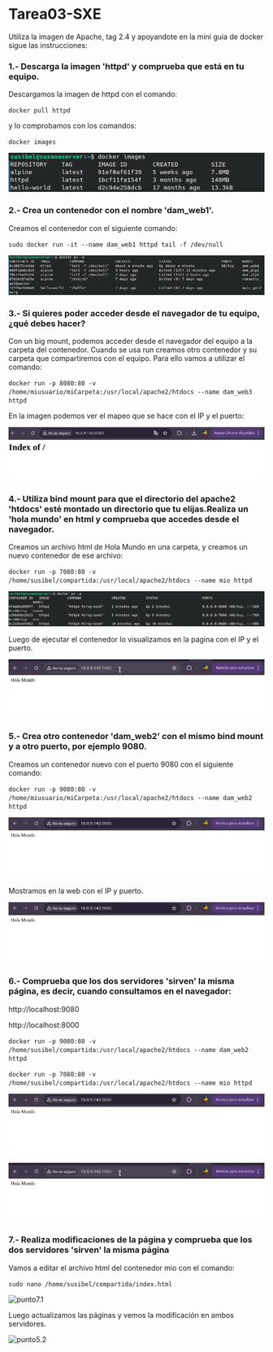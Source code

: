 # Tarea03-SXE

Utiliza la imagen de Apache, tag 2.4 y apoyandote en la mini guía de docker sigue las instrucciones:

### 1.- Descarga la imagen 'httpd' y comprueba que está en tu equipo.
Descargamos la imagen de httpd con el comando:

``docker pull httpd``

y lo comprobamos con los comandos:

``docker images``

![punto1](Imagenes-Tarea03/punto1.png)

### 2.- Crea un contenedor con el nombre 'dam_web1'.
Creamos el contenedor con el siguiente comando:

``sudo docker run -it --name dam_web1 httpd tail -f /dev/null``

![punto2](Imagenes-Tarea03/punto2.png)


### 3.- Si quieres poder acceder desde el navegador de tu equipo, ¿qué debes hacer?
Con un big mount, podemos acceder desde el navegador del equipo a la carpeta del contenedor. Cuando se usa run creamos otro contenedor y su carpeta que compartiremos con el equipo. 
Para ello vamos a utilizar el comando:

``docker run -p 8080:80 -v /home/miusuario/miCarpeta:/usr/local/apache2/htdocs --name dam_web3 httpd``

En la imagen podemos ver el mapeo que se hace con el IP y el puerto:

![punto3](Imagenes-Tarea03/punto3.png)


### 4.- Utiliza bind mount para que el directorio del apache2 'htdocs' esté montado un directorio que tu elijas.Realiza un 'hola mundo' en html y comprueba que accedes desde el navegador.
Creamos un archivo html de Hola Mundo en una carpeta, y creamos  un nuevo contenedor de ese archivo:


``docker run -p 7080:80 -v /home/susibel/compartida:/usr/local/apache2/htdocs --name mio httpd``


![punto4.1](Imagenes-Tarea03/punto4_1.png)


Luego de ejecutar el contenedor lo visualizamos en la pagina con el IP y el puerto.


![punto4.3](Imagenes-Tarea03/Punto4_3.png)


### 5.- Crea otro contenedor 'dam_web2' con el mismo bind mount y a otro puerto, por ejemplo 9080.
Creamos un contenedor nuevo con el puerto 9080 con el siguiente comando:


``docker run -p 9080:80 -v /home/miusuario/miCarpeta:/usr/local/apache2/htdocs --name dam_web2 httpd``


![punto5](Imagenes-Tarea03/punto5.png)


Mostramos en la web con el IP y puerto.


![punto5.1](Imagenes-Tarea03/punto5.png)


### 6.- Comprueba que los dos servidores 'sirven' la misma página, es decir, cuando consultamos en el navegador:
http://localhost:9080 

http://localhost:8000

``docker run -p 9080:80 -v /home/susibel/compartida:/usr/local/apache2/htdocs --name dam_web2 httpd``

``docker run -p 7080:80 -v /home/susibel/compartida:/usr/local/apache2/htdocs --name mio httpd``

![punto6.1](Imagenes-Tarea03/punto5.png)

![punto6.2](Imagenes-Tarea03/Punto4_3.png)


### 7.- Realiza modificaciones de la página y comprueba que los dos servidores 'sirven' la misma página
Vamos a editar el archivo html del contenedor mio con el comando:

``sudo nano /home/susibel/compartida/index.html``

![punto7.1](Imagenes/punto7_1.png)

Luego actualizamos las páginas y vemos la modificación en ambos servidores. 

![punto5.2](Imagenes/punto7_2.png)

